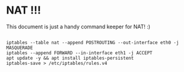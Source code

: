 # NAT !!!

This document is just a handy command keeper for NAT! :)

```shell

iptables --table nat --append POSTROUTING --out-interface eth0 -j MASQUERADE
iptables --append FORWARD --in-interface eth1 -j ACCEPT
apt update -y && apt install iptables-persistent
iptables-save > /etc/iptables/rules.v4

```
